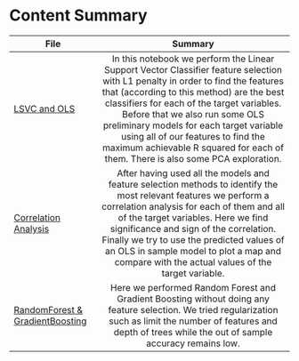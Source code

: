 # Content Summary

| File        | Summary           |
| ------------- |:-------------:|
| [LSVC and OLS](https://github.com/CUSPcapstones/Digital-Traces-of-Gentrification_2018/blob/master/Modeling/OLS_LSVC/Preliminary_OLS_and_LSVC.ipynb) | In this notebook we perform the Linear Support Vector Classifier feature selection with L1 penalty in order to find the features that (according to this method) are the best classifiers for each of the target variables. Before that we also run some OLS preliminary models for each target variable using all of our features to find the maximum achievable R squared for each of them. There is also some PCA exploration. |
| [Correlation Analysis](https://github.com/CUSPcapstones/Digital-Traces-of-Gentrification_2018/blob/master/Modeling/correlation_analysis/Correlation_and_statistical_significance_of_selected_features.ipynb) | After having used all the models and feature selection methods to identify the most relevant features we perform a correlation analysis for each of them and all of the target variables. Here we find significance and sign of the correlation. Finally we try to use the predicted values of an OLS in sample model to plot a map and compare with the actual values of the target variable.|
| [RandomForest & GradientBoosting](https://github.com/CUSPcapstones/Digital-Traces-of-Gentrification_2018/blob/master/Modeling/RandomForest_GradientBoosting/RandomForest_GradientBoosting_part1.ipynb) | Here we performed Random Forest and Gradient Boosting without doing any feature selection. We tried regularization such as limit the number of features and depth of trees while the out of sample accuracy remains low.  |
